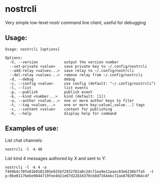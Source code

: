 # nostrcli


Very simple low-level nostr command line client, useful for debugging

## Usage:

```
Usage: nostrcli [options]

Options:
  -V, --version            output the version number
  --set-private <value>    save private key to ~/.config/nostrcli
  --add-relay <values...>  save relay to ~/.config/nostrcli
  --del-relay <values...>  remove relay from ~/.config/nostrcli
  -d, --debug              debug
  -c, --config <value>     use config (default: "~/.config/nostrcli")
  -l, --list               list events
  -p, --publish            publish event
  -k, --kind <number...>   kind (default: [1])
  -a, --author <value...>  one or more author keys to filer
  -t, --tag <values...>    one or more key:value[,value...] tags
  -c, --content <value>    content for publishing
  -h, --help               display help for command
```

## Examples of use:

List chat channels:

`nostrcli -l -k 40`

List kind 4 messages authored by X and sent to Y:

`nostrcli -l -k 4 -a f449b4c70fe81b0181305e925bf2932f82a0c2dc71ea9e12aaec83e6236b7fa5  -t p:0be0117bebe9044719fee4d21e67d22834370cb8d7164ebc72ae870207d64c4f`
